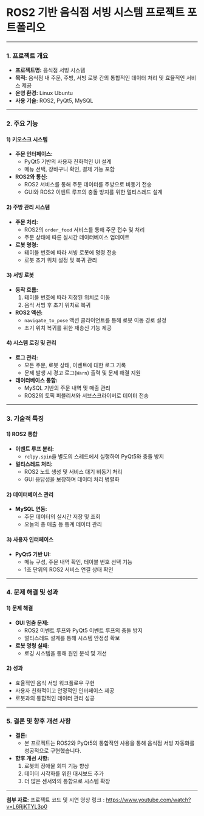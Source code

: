 # ROS2 기반 음식점 서빙 시스템 프로젝트 포트폴리오

---

### 1. 프로젝트 개요
- **프로젝트명:** 음식점 서빙 시스템
- **목적:** 음식점 내 주문, 주방, 서빙 로봇 간의 통합적인 데이터 처리 및 효율적인 서비스 제공
- **운영 환경:** Linux Ubuntu
- **사용 기술:** ROS2, PyQt5, MySQL

---

### 2. 주요 기능
#### 1) 키오스크 시스템
- **주문 인터페이스:**
  - PyQt5 기반의 사용자 친화적인 UI 설계
  - 메뉴 선택, 장바구니 확인, 결제 기능 포함
- **ROS2와 통신:**
  - ROS2 서비스를 통해 주문 데이터를 주방으로 비동기 전송
  - GUI와 ROS2 이벤트 루프의 충돌 방지를 위한 멀티스레드 설계

#### 2) 주방 관리 시스템
- **주문 처리:**
  - ROS2의 `order_food` 서비스를 통해 주문 접수 및 처리
  - 주문 상태에 따른 실시간 데이터베이스 업데이트
- **로봇 명령:**
  - 테이블 번호에 따라 서빙 로봇에 명령 전송
  - 로봇 초기 위치 설정 및 복귀 관리

#### 3) 서빙 로봇
- **동작 흐름:**
  1. 테이블 번호에 따라 지정된 위치로 이동
  2. 음식 서빙 후 초기 위치로 복귀
- **ROS2 액션:**
  - `navigate_to_pose` 액션 클라이언트를 통해 로봇 이동 경로 설정
  - 초기 위치 복귀를 위한 재송신 기능 제공

#### 4) 시스템 로깅 및 관리
- **로그 관리:**
  - 모든 주문, 로봇 상태, 이벤트에 대한 로그 기록
  - 문제 발생 시 경고 로그(`Warn`) 출력 및 문제 해결 지원
- **데이터베이스 통합:**
  - MySQL 기반의 주문 내역 및 매출 관리
  - ROS2의 토픽 퍼블리셔와 서브스크라이버로 데이터 전송

---

### 3. 기술적 특징
#### 1) ROS2 통합
- **이벤트 루프 분리:**
  - `rclpy.spin`을 별도의 스레드에서 실행하여 PyQt5와 충돌 방지
- **멀티스레드 처리:**
  - ROS2 노드 생성 및 서비스 대기 비동기 처리
  - GUI 응답성을 보장하며 데이터 처리 병렬화

#### 2) 데이터베이스 관리
- **MySQL 연동:**
  - 주문 데이터의 실시간 저장 및 조회
  - 오늘의 총 매출 등 통계 데이터 관리

#### 3) 사용자 인터페이스
- **PyQt5 기반 UI:**
  - 메뉴 구성, 주문 내역 확인, 테이블 번호 선택 기능
  - 1초 단위의 ROS2 서비스 연결 상태 확인

---

### 4. 문제 해결 및 성과
#### 1) 문제 해결
- **GUI 멈춤 문제:**
  - ROS2 이벤트 루프와 PyQt5 이벤트 루프의 충돌 방지
  - 멀티스레드 설계를 통해 시스템 안정성 확보
- **로봇 명령 실패:**
  - 로깅 시스템을 통해 원인 분석 및 개선

#### 2) 성과
- 효율적인 음식 서빙 워크플로우 구현
- 사용자 친화적이고 안정적인 인터페이스 제공
- 로봇과의 통합적인 데이터 관리 성공

---

### 5. 결론 및 향후 개선 사항
- **결론:**
  - 본 프로젝트는 ROS2와 PyQt5의 통합적인 사용을 통해 음식점 서빙 자동화를 성공적으로 구현했습니다.
- **향후 개선 사항:**
  1. 로봇의 장애물 회피 기능 향상
  2. 데이터 시각화를 위한 대시보드 추가
  3. 더 많은 센서와의 통합으로 시스템 확장

---

**첨부 자료:** 프로젝트 코드 및 시연 영상 링크 : https://www.youtube.com/watch?v=L6RjKTYL3p0

